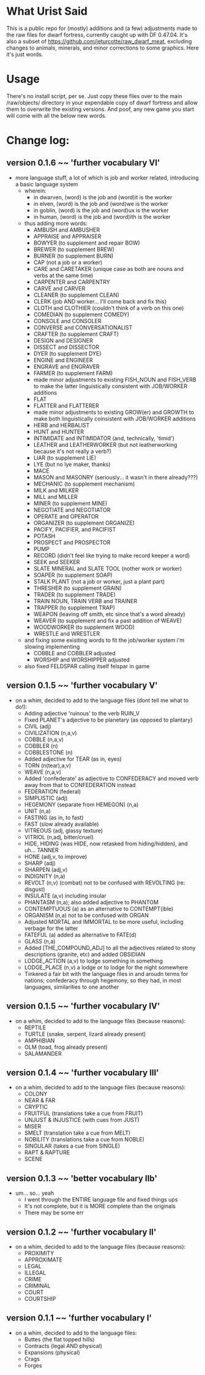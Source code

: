 # What Urist Said

This is a public repo for (mostly) additions and (a few) adjustments made to the raw files for dwarf fortress, currently caught up with DF 0.47.04.  It's also a subset of https://github.com/jeturcotte/raw_dwarf_meat, excluding changes to animals, minerals, and minor corrections to some graphics.  Here it's just words.

# Usage

There's no install script, per se.  Just copy these files over to the main /raw/objects/ directory in your expendable copy of dwarf fortress and allow them to overwrite the existing versions.  And poof, any new game you start will come with all the below new words.

# Change log:

## version 0.1.6 ~~ 'further vocabulary VI'

* more language stuff, a lot of which is job and worker related, introducing a basic language system
  * wherein:
    * in dwarven, (word) is the job and (word)it is the worker
    * in elven, (word) is the job and (word)we is the worker
    * in goblin, (word) is the job and (word)ux is the worker
    * in human, (word) is the job and (word)ith is the worker
  * thus adding more words:
    * AMBUSH and AMBUSHER
    * APPRAISE and APPRAISER
    * BOWYER (to supplement and repair BOW)
    * BREWER (to supplement BREW)
    * BURNER (to supplement BURN)
    * CAP (not a job or a worker)
    * CARE and CARETAKER (unique case as both are nouns and verbs at the same time)
    * CARPENTER and CARPENTRY
    * CARVE and CARVER
    * CLEANER (to supplement CLEAN)
    * CLERK (job AND worker... I'll come back and fix this)
    * CLOTH and CLOTHIER (couldn't think of a verb on this one)
    * COMEDIAN (to supplement COMEDY)
    * CONSOLE and CONSOLER
    * CONVERSE and CONVERSATIONALIST
    * CRAFTER (to supplement CRAFT)
    * DESIGN and DESIGNER
    * DISSECT and DISSECTOR
    * DYER (to supplement DYE)
    * ENGINE and ENGINEER
    * ENGRAVE and ENGRAVER
    * FARMER (to supplement FARM)
    * made minor adjustments to existing FISH_NOUN and FISH_VERB to make the latter linguistically consistent with JOB/WORKER additions
    * FLAT
    * FLATTER and FLATTERER
    * made minor adjustments to existing GROW(er) and GROWTH to make both linguistically coinsistent with JOB/WORKER additions
    * HERB and HERBALIST
    * HUNT and HUNTER
    * INTIMIDATE and INTIMIDATOR (and, technically, 'timid')
    * LEATHER and LEATHERWORKER (but not leatherworking because it's not really a verb?)
    * LIAR (to supplement LIE)
    * LYE (but no lye maker, thanks)
    * MACE
    * MASON and MASONRY (seriously... it wasn't in there already???)
    * MECHANIC (to supplement mechanism)
    * MILK and MILKER
    * MILL and MILLER
    * MINER (to supplement MINE)
    * NEGOTIATE and NEGOTIATOR
    * OPERATE and OPERATOR
    * ORGANIZER (to supplement ORGANIZE)
    * PACIFY, PACIFIER, and PACIFIST
    * POTASH
    * PROSPECT and PROSPECTOR 
    * PUMP
    * RECORD (didn't feel like trying to make record keeper a word)
    * SEEK and SEEKER
    * SLATE MINERAL and SLATE TOOL (nother work or worker) 
    * SOAPER (to supplement SOAP)
    * STALK PLANT (not a job or worker, just a plant part)
    * THRESHER (to supplement GRAIN)
    * TRADER (to supplement TRADE)
    * TRAIN NOUN, TRAIN VERB and TRAINER
    * TRAPPER (to supplement TRAP)
    * WEAPON (leaving off smith, etc since that's a word already)
    * WEAVER (to supplement and fix a past addition of WEAVE)
    * WOODWORKER (to supplement WOOD)
    * WRESTLE and WRESTLER
  * and fixing some exisiting words to fit the job/worker system i'm slowing implementing
    * COBBLE and COBBLER adjusted
    * WORSHIP and WORSHIPPER adjusted
  * also fixed FELDSPAR calling itself felspar in game

## version 0.1.5 ~~ 'further vocabulary V'

* on a whim, decided to add to the language files (dont tell me what to do!):
  * Adding adjective 'ruinous' to the verb RUIN_V
  * Fixed PLANET's adjective to be planetary (as opposed to plantary)
  * CIVIL (adj)
  * CIVILIZATION (n,a,v)
  * COBBLE (n,a,v)
  * COBBLER (n)
  * COBBLESTONE (n)
  * Added adjective for TEAR (as in, eyes)
  * TORN (n(tear),a,v)
  * WEAVE (n,a,v)
  * Added 'confederate' as adjective to CONFEDERACY and moved verb away from that to CONFEDERATION instead
  * FEDERATION (federal)
  * SIMPLISTIC (adj)
  * HEGEMONY (separate from HEMEGON) (n,a)
  * UNIT (n,a)
  * FASTING (as in, to fast)
  * FAST (slow already available)
  * VITREOUS (adj, glassy texture)
  * VITRIOL (n,adj, bitter/cruel)
  * HIDE, HIDING (was HIDE, now retasked from hiding/hidden), and uh... TANNER
  * HONE (adj,v, to improve)
  * SHARP (adj)
  * SHARPEN (adj,v)
  * INDIGNITY (n,a)
  * REVOLT (n,v) (combat) not to be confused with REVOLTING (re: disgust)
  * INSULATE (a,v) including insular
  * PHANTASM (n,a); also added adjective to PHANTOM
  * CONTEMPTUOUS (a) as an alternative to CONTEMPT(ible)
  * ORGANISM (n,a) not to be confused with ORGAN
  * Adjusted MORTAL and IMMORTAL to be more useful, including verbage for the latter
  * FATEFUL (a) added as alternative to FATE(d)
  * GLASS (n,a)
  * Added [THE_COMPOUND_ADJ] to all the adjectives related to stony descriptions (granite, etc) and added OBSIDIAN
  * LODGE_ACTION (a,v) to lodge something in something
  * LODGE_PLACE (n,v) a lodge or to lodge for the night somewhere
  * Tinkered a fair bit with the language files in and aroudn terms for nations; confederacy through hegemony, so they had, in most languages, similarities to one another

## version 0.1.5 ~~ 'further vocabulary IV'

* on a whim, decided to add to the language files (because reasons):
  * REPTILE 
  * TURTLE (snake, serpent, lizard already present)
  * AMPHIBIAN
  * OLM (toad, frog already present)
  * SALAMANDER

## version 0.1.4 ~~ 'further vocabulary III'

* on a whim, decided to add to the language files (because reasons):
  * COLONY
  * NEAR & FAR
  * CRYPTIC
  * FRUITFUL (translations take a cue from FRUIT)
  * UNJUST & INJUSTICE (with cues from JUST)
  * MISER
  * SMELT (translation take a cue from MELT)
  * NOBILITY (translations take a cue from NOBLE)
  * SINGULAR (takes a cue from SINGLE)
  * RAPT & RAPTURE
  * SCENE
  
## version 0.1.3 ~~ 'better vocabulary IIb'

* um... so... yeah
  * I went through the ENTIRE language file and fixed things ups
  * It's not complete, but it is MORE complete than the originals
  * There may be some err

## version 0.1.2 ~~ 'further vocabulary II'

* on a whim, decided to add to the language files (because reasons):
  * PROXIMITY
  * APPROXIMATE
  * LEGAL
  * ILLEGAL
  * CRIME
  * CRIMINAL
  * COURT
  * COURTSHIP

## version 0.1.1 ~~ 'further vocabulary I'

* on a whim, decided to add to the language files:
  * Buttes (the flat topped hills)
  * Contracts (legal AND physical)
  * Expansions (physical)
  * Crags
  * Forges